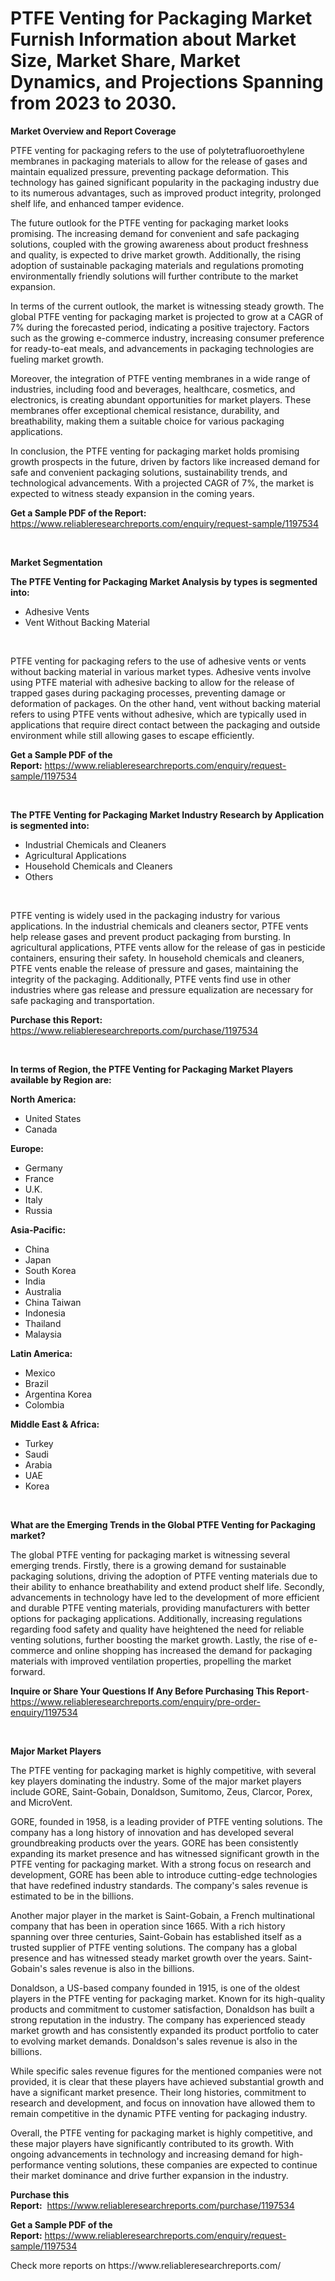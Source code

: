 <p><h1>PTFE Venting for Packaging Market Furnish Information about Market Size, Market Share, Market Dynamics, and Projections Spanning from 2023 to 2030.</h1></p><p><strong>Market Overview and Report Coverage</strong></p>
<p><p>PTFE venting for packaging refers to the use of polytetrafluoroethylene membranes in packaging materials to allow for the release of gases and maintain equalized pressure, preventing package deformation. This technology has gained significant popularity in the packaging industry due to its numerous advantages, such as improved product integrity, prolonged shelf life, and enhanced tamper evidence.</p><p>The future outlook for the PTFE venting for packaging market looks promising. The increasing demand for convenient and safe packaging solutions, coupled with the growing awareness about product freshness and quality, is expected to drive market growth. Additionally, the rising adoption of sustainable packaging materials and regulations promoting environmentally friendly solutions will further contribute to the market expansion.</p><p>In terms of the current outlook, the market is witnessing steady growth. The global PTFE venting for packaging market is projected to grow at a CAGR of 7% during the forecasted period, indicating a positive trajectory. Factors such as the growing e-commerce industry, increasing consumer preference for ready-to-eat meals, and advancements in packaging technologies are fueling market growth.</p><p>Moreover, the integration of PTFE venting membranes in a wide range of industries, including food and beverages, healthcare, cosmetics, and electronics, is creating abundant opportunities for market players. These membranes offer exceptional chemical resistance, durability, and breathability, making them a suitable choice for various packaging applications.</p><p>In conclusion, the PTFE venting for packaging market holds promising growth prospects in the future, driven by factors like increased demand for safe and convenient packaging solutions, sustainability trends, and technological advancements. With a projected CAGR of 7%, the market is expected to witness steady expansion in the coming years.</p></p>
<p><strong>Get a Sample PDF of the Report:</strong> <a href="https://www.reliableresearchreports.com/enquiry/request-sample/1197534">https://www.reliableresearchreports.com/enquiry/request-sample/1197534</a></p>
<p>&nbsp;</p>
<p><strong>Market Segmentation</strong></p>
<p><strong>The PTFE Venting for Packaging Market Analysis by types is segmented into:</strong></p>
<p><ul><li>Adhesive Vents</li><li>Vent Without Backing Material</li></ul></p>
<p>&nbsp;</p>
<p><p>PTFE venting for packaging refers to the use of adhesive vents or vents without backing material in various market types. Adhesive vents involve using PTFE material with adhesive backing to allow for the release of trapped gases during packaging processes, preventing damage or deformation of packages. On the other hand, vent without backing material refers to using PTFE vents without adhesive, which are typically used in applications that require direct contact between the packaging and outside environment while still allowing gases to escape efficiently.</p></p>
<p><strong>Get a Sample PDF of the Report:</strong>&nbsp;<a href="https://www.reliableresearchreports.com/enquiry/request-sample/1197534">https://www.reliableresearchreports.com/enquiry/request-sample/1197534</a></p>
<p>&nbsp;</p>
<p><strong>The PTFE Venting for Packaging Market Industry Research by Application is segmented into:</strong></p>
<p><ul><li>Industrial Chemicals and Cleaners</li><li>Agricultural Applications</li><li>Household Chemicals and Cleaners</li><li>Others</li></ul></p>
<p>&nbsp;</p>
<p><p>PTFE venting is widely used in the packaging industry for various applications. In the industrial chemicals and cleaners sector, PTFE vents help release gases and prevent product packaging from bursting. In agricultural applications, PTFE vents allow for the release of gas in pesticide containers, ensuring their safety. In household chemicals and cleaners, PTFE vents enable the release of pressure and gases, maintaining the integrity of the packaging. Additionally, PTFE vents find use in other industries where gas release and pressure equalization are necessary for safe packaging and transportation.</p></p>
<p><strong>Purchase this Report:</strong>&nbsp; <a href="https://www.reliableresearchreports.com/purchase/1197534">https://www.reliableresearchreports.com/purchase/1197534</a></p>
<p>&nbsp;</p>
<p><strong>In terms of Region, the PTFE Venting for Packaging Market Players available by Region are:</strong></p>
<p>
    <p> <strong> North America: </strong>
        <ul>
            <li>United States</li>
            <li>Canada</li>
        </ul>
        </p> 
    <p> <strong> Europe: </strong>
        <ul>
            <li>Germany</li>
            <li>France</li>
            <li>U.K.</li>
            <li>Italy</li>
            <li>Russia</li>
        </ul>
        </p> 
    <p> <strong> Asia-Pacific: </strong>
        <ul>
            <li>China</li>
            <li>Japan</li>
            <li>South Korea</li>
            <li>India</li>
            <li>Australia</li>
            <li>China Taiwan</li>
            <li>Indonesia</li>
            <li>Thailand</li>
            <li>Malaysia</li>
        </ul>
        </p> 
    <p> <strong> Latin America: </strong>
        <ul>
            <li>Mexico</li>
            <li>Brazil</li>
            <li>Argentina Korea</li>
            <li>Colombia</li>
        </ul>
        </p> 
    <p> <strong> Middle East & Africa: </strong>
        <ul>
            <li>Turkey</li>
            <li>Saudi</li>
            <li>Arabia</li>
            <li>UAE</li>
            <li>Korea</li>
        </ul>
    </p>
    </p>
<p>&nbsp;</p>
<p><strong>What are the Emerging Trends in the Global PTFE Venting for Packaging market?</strong></p>
<p><p>The global PTFE venting for packaging market is witnessing several emerging trends. Firstly, there is a growing demand for sustainable packaging solutions, driving the adoption of PTFE venting materials due to their ability to enhance breathability and extend product shelf life. Secondly, advancements in technology have led to the development of more efficient and durable PTFE venting materials, providing manufacturers with better options for packaging applications. Additionally, increasing regulations regarding food safety and quality have heightened the need for reliable venting solutions, further boosting the market growth. Lastly, the rise of e-commerce and online shopping has increased the demand for packaging materials with improved ventilation properties, propelling the market forward.</p></p>
<p><strong>Inquire or Share Your Questions If Any Before Purchasing This Report</strong>- <a href="https://www.reliableresearchreports.com/enquiry/pre-order-enquiry/1197534">https://www.reliableresearchreports.com/enquiry/pre-order-enquiry/1197534</a></p>
<p>&nbsp;</p>
<p><strong>Major Market Players</strong></p>
<p><p>The PTFE venting for packaging market is highly competitive, with several key players dominating the industry. Some of the major market players include GORE, Saint-Gobain, Donaldson, Sumitomo, Zeus, Clarcor, Porex, and MicroVent.</p><p>GORE, founded in 1958, is a leading provider of PTFE venting solutions. The company has a long history of innovation and has developed several groundbreaking products over the years. GORE has been consistently expanding its market presence and has witnessed significant growth in the PTFE venting for packaging market. With a strong focus on research and development, GORE has been able to introduce cutting-edge technologies that have redefined industry standards. The company's sales revenue is estimated to be in the billions.</p><p>Another major player in the market is Saint-Gobain, a French multinational company that has been in operation since 1665. With a rich history spanning over three centuries, Saint-Gobain has established itself as a trusted supplier of PTFE venting solutions. The company has a global presence and has witnessed steady market growth over the years. Saint-Gobain's sales revenue is also in the billions.</p><p>Donaldson, a US-based company founded in 1915, is one of the oldest players in the PTFE venting for packaging market. Known for its high-quality products and commitment to customer satisfaction, Donaldson has built a strong reputation in the industry. The company has experienced steady market growth and has consistently expanded its product portfolio to cater to evolving market demands. Donaldson's sales revenue is also in the billions.</p><p>While specific sales revenue figures for the mentioned companies were not provided, it is clear that these players have achieved substantial growth and have a significant market presence. Their long histories, commitment to research and development, and focus on innovation have allowed them to remain competitive in the dynamic PTFE venting for packaging industry.</p><p>Overall, the PTFE venting for packaging market is highly competitive, and these major players have significantly contributed to its growth. With ongoing advancements in technology and increasing demand for high-performance venting solutions, these companies are expected to continue their market dominance and drive further expansion in the industry.</p></p>
<p><strong>Purchase this Report:</strong>&nbsp;&nbsp;<a href="https://www.reliableresearchreports.com/purchase/1197534">https://www.reliableresearchreports.com/purchase/1197534</a></p>
<p></p>
<p><strong>Get a Sample PDF of the Report:</strong>&nbsp;<a href="https://www.reliableresearchreports.com/enquiry/request-sample/1197534">https://www.reliableresearchreports.com/enquiry/request-sample/1197534</a></p>
<p>Check more reports on https://www.reliableresearchreports.com/</p>